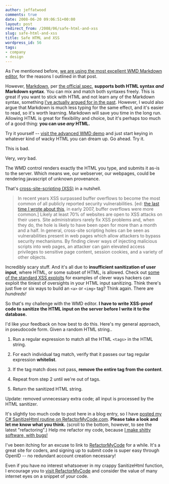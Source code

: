 ```yaml
---
author: jeffatwood
comments: true
date: 2008-06-20 09:06:51+00:00
layout: post
redirect_from: /2008/06/safe-html-and-xss
slug: safe-html-and-xss
title: Safe HTML and XSS
wordpress_id: 56
tags:
- company
- design
---
```



As I've mentioned before, [we are using the most excellent WMD Markdown editor](http://blog.stackoverflow.com/2008/05/potential-markup-and-editing-choices/), for the reasons I outlined in that post.



However, [Markdown](http://en.wikipedia.org/wiki/Markdown), per [the official spec](http://daringfireball.net/projects/markdown/), **supports both HTML syntax _and_ Markdown syntax**. You can mix and match both syntaxes freely. This is great if you want to stick with HTML and not learn any of the Markdown syntax, something [I've actually argued for in the past](http://www.codinghorror.com/blog/archives/001116.html). However, I would also argue that Markdown is much less typing for the same effect, and it's easier to read, so it's worth learning. Markdown will save you time in the long run. Allowing HTML is great for flexibility and choice, but it's perhaps too much of a good thing: **you can use _any_ HTML.** 



Try it yourself -- [visit the advanced WMD demo](http://wmd-editor.com/examples/splitscreen) and just start keying in whatever kind of wacky HTML you can dream up. Go ahead. Try it.



This is bad.



Very, _very_ bad.



The WMD control renders exactly the HTML you type, and submits it as-is to the server. Which means we, our webserver, our webpages, could be rendering javascript of unknown provenance.



That's [cross-site-scripting (XSS)](http://en.wikipedia.org/wiki/Cross-site_scripting) in a nutshell. 





<blockquote>
In recent years XSS surpassed buffer overflows to become the most common of all publicly reported security vulnerabilities. [ed: <a href="http://www.codinghorror.com/blog/archives/000841.html">the last time I wrote about this</a>, in early 2007, buffer overflows were more common.] Likely at least 70% of websites are open to XSS attacks on their users. Site administrators rarely fix XSS problems and, when they do, the hole is likely to have been open for more than a month and a half. In general, cross-site scripting holes can be seen as vulnerabilities present in web pages which allow attackers to bypass security mechanisms. By finding clever ways of injecting malicious scripts into web pages, an attacker can gain elevated access privileges to sensitive page content, session cookies, and a variety of other objects.
</blockquote>





Incredibly scary stuff. And it's all due to **insufficient sanitization of user input**, where HTML, or some subset of HTML, is allowed. Check out [some of the standard XSS exploits](http://ha.ckers.org/xss.html) for examples of clever ways hackers can exploit the tiniest of oversights in your HTML input sanitizing. Think there's just five or six ways to build an `<a>` or `<img>` tag? Think again. There are _hundreds!_



So that's my challenge with the WMD editor. **I have to write XSS-proof code to sanitize the HTML input on the server before I write it to the database.**



I'd like your feedback on how best to do this. Here's my general approach, in pseudocode form. Given a random HTML string..







  1. Run a regular expression to match all the HTML `<tags>` in the HTML string.

  2. For each individual tag match, verify that it passes our tag regular expression **whitelist**.

  3. If the tag match does not pass, **remove the entire tag from the content**.

  4. Repeat from step 2 until we're out of tags.

  5. Return the sanitized HTML string.




Update: removed unnecessary extra code; all input is processed by the HTML sanitizer.



It's slightly too much code to post here in a blog entry, so I have [posted my C# SanitizeHtml routine on RefactorMyCode.com](http://refactormycode.com/codes/333-sanitize-html). **Please take a look and let me know what you think.** (scroll to the bottom, however, to see the latest "refactoring".) Help me refactor my code, because [I make shitty software, with bugs!](http://www.codinghorror.com/blog/archives/000099.html) 



I've been itching for an excuse to link to [RefactorMyCode](http://refactormycode.com) for a while. It's a great site for coders, and signing up to submit code is super easy through OpenID -- no redundant account creation necessary!



Even if you have no interest whatsoever in my crappy SanitizeHtml function, I encourage you to [visit RefactorMyCode](http://refactormycode.com) and consider the value of many internet eyes on a snippet of _your_ code.

